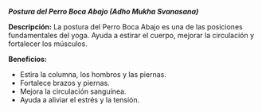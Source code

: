 ***Postura del Perro Boca Abajo (Adho Mukha Svanasana)***

**Descripción:**
 La postura del Perro Boca Abajo es una de las posiciones fundamentales del yoga. Ayuda a estirar el cuerpo, mejorar la circulación y fortalecer los músculos.

**Beneficios:**

- Estira la columna, los hombros y las piernas.
- Fortalece brazos y piernas.
- Mejora la circulación sanguínea.
- Ayuda a aliviar el estrés y la tensión.